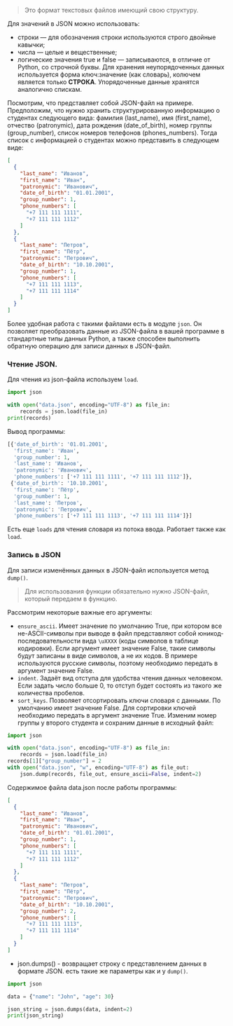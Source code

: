 >Это формат текстовых файлов имеющий свою структуру.

Для значений в JSON можно использовать:

- строки — для обозначения строки используются строго двойные кавычки;
- числа — целые и вещественные;
- логические значения true и false — записываются, в отличие от Python, со строчной буквы.
Для хранения неупорядоченных данных используется форма ключ:значение (как словарь), колючем является только **СТРОКА**.
Упорядоченные данные хранятся аналогично спискам.

Посмотрим, что представляет собой JSON-файл на примере. Предположим, что нужно хранить структурированную информацию о студентах следующего вида: фамилия (last_name), имя (first_name), отчество (patronymic), дата рождения (date_of_birth), номер группы (group_number), список номеров телефонов (phones_numbers). Тогда список с информацией о студентах можно представить в следующем виде:
```JSON
[
  {
    "last_name": "Иванов",
    "first_name": "Иван",
    "patronymic": "Иванович",
    "date_of_birth": "01.01.2001",
    "group_number": 1,
    "phone_numbers": [
      "+7 111 111 1111",
      "+7 111 111 1112"
    ]
  },
  {
    "last_name": "Петров",
    "first_name": "Пётр",
    "patronymic": "Петрович",
    "date_of_birth": "10.10.2001",
    "group_number": 1,
    "phone_numbers": [
      "+7 111 111 1113",
      "+7 111 111 1114"
    ]
  }
]
```
Более удобная работа с такими файлами есть в модуле `json`. Он позволяет преобразовать данные из JSON-файла в вашей программе в стандартные типы данных Python, а также способен выполнить обратную операцию для записи данных в JSON-файл.

### Чтение JSON.
Для чтения из json-файла используем `load`.
```python
import json

with open("data.json", encoding="UTF-8") as file_in:
    records = json.load(file_in)
print(records)
```
Вывод программы:
```python
[{'date_of_birth': '01.01.2001',
  'first_name': 'Иван',
  'group_number': 1,
  'last_name': 'Иванов',
  'patronymic': 'Иванович',
  'phone_numbers': ['+7 111 111 1111', '+7 111 111 1112']},
 {'date_of_birth': '10.10.2001',
  'first_name': 'Пётр',
  'group_number': 1,
  'last_name': 'Петров',
  'patronymic': 'Петрович',
  'phone_numbers': ['+7 111 111 1113', '+7 111 111 1114']}]
  ```
Есть еще `loads` для чтения словаря из потока ввода. Работает также как `load`.
### Запись в JSON
Для записи изменённых данных в JSON-файл используется метод `dump()`. 
>Для использования функции обязательно нужно JSON-файл, который передаем в функцию.


Рассмотрим некоторые важные его аргументы:
- `ensure_ascii`. Имеет значение по умолчанию True, при котором все не-ASCII-символы при выводе в файл представляют собой юникод-последовательности вида `\uXXXX` (коды символов в таблице кодировки). Если аргумент имеет значение False, такие символы будут записаны в виде символов, а не их кодов. В примере используются русские символы, поэтому необходимо передать в аргумент значение False.
- `indent`. Задаёт вид отступа для удобства чтения данных человеком. Если задать число больше 0, то отступ будет состоять из такого же количества пробелов.
- `sort_keys`. Позволяет отсортировать ключи словаря с данными. По умолчанию имеет значение False. Для сортировки ключей необходимо передать в аргумент значение True.
Изменим номер группы у второго студента и сохраним данные в исходный файл:

```python
import json

with open("data.json", encoding="UTF-8") as file_in:
    records = json.load(file_in)
records[1]["group_number"] = 2
with open("data.json", "w", encoding="UTF-8") as file_out:
    json.dump(records, file_out, ensure_ascii=False, indent=2)
```

Содержимое файла data.json после работы программы:
```JSON
[
  {
    "last_name": "Иванов",
    "first_name": "Иван",
    "patronymic": "Иванович",
    "date_of_birth": "01.01.2001",
    "group_number": 1,
    "phone_numbers": [
      "+7 111 111 1111",
      "+7 111 111 1112"
    ]
  },
  {
    "last_name": "Петров",
    "first_name": "Пётр",
    "patronymic": "Петрович",
    "date_of_birth": "10.10.2001",
    "group_number": 2,
    "phone_numbers": [
      "+7 111 111 1113",
      "+7 111 111 1114"
    ]
  }
]
```


- json.dumps() - возвращает строку с представлением данных в формате JSON.
есть такие же параметры как и у `dump()`.
```python
import json

data = {"name": "John", "age": 30}

json_string = json.dumps(data, indent=2)
print(json_string)
```
